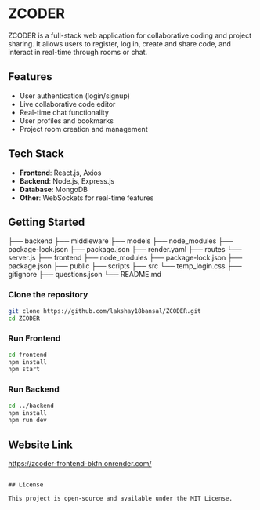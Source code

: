 
# ZCODER

ZCODER is a full-stack web application for collaborative coding and project sharing. It allows users to register, log in, create and share code, and interact in real-time through rooms or chat.

## Features

- User authentication (login/signup)
- Live collaborative code editor
- Real-time chat functionality
- User profiles and bookmarks
- Project room creation and management

## Tech Stack

- **Frontend**: React.js, Axios
- **Backend**: Node.js, Express.js
- **Database**: MongoDB
- **Other**: WebSockets for real-time features

## Getting Started

├── backend
        ├── middleware
        ├── models
        ├── node_modules
        ├── package-lock.json
        ├── package.json
        ├── render.yaml
        ├── routes
        └── server.js
├── frontend
        ├── node_modules
        ├── package-lock.json
        ├── package.json
        ├── public
        ├── scripts
        ├── src
        └── temp_login.css
├── gitignore
├── questions.json
└── README.md

### Clone the repository
```bash
git clone https://github.com/lakshay18bansal/ZCODER.git
cd ZCODER
```

### Run Frontend
```bash
cd frontend
npm install
npm start
```

### Run Backend
```bash
cd ../backend
npm install
npm run dev
```

## Website Link 

https://zcoder-frontend-bkfn.onrender.com/


```

## License

This project is open-source and available under the MIT License.


